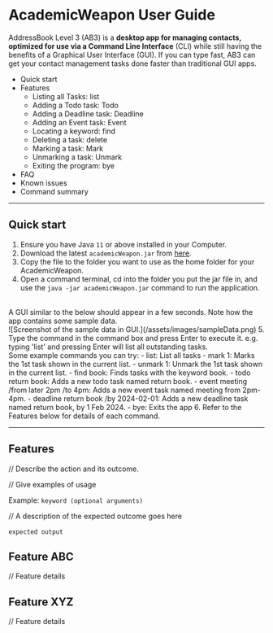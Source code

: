 # AcademicWeapon User Guide
AddressBook Level 3 (AB3) is a **desktop app for managing contacts, optimized for use via a Command Line Interface** (CLI) while still having the benefits of a Graphical User Interface (GUI). If you can type fast, AB3 can get your contact management tasks done faster than traditional GUI apps.

- Quick start
- Features
    - Listing all Tasks: list
    - Adding a Todo task: Todo
    - Adding a Deadline task: Deadline
    - Adding an Event task: Event
    - Locating a keyword: find
    - Deleting a task: delete
    - Marking a task: Mark
    - Unmarking a task: Unmark
    - Exiting the program: bye
- FAQ
- Known issues
- Command summary

---

## Quick start

1. Ensure you have Java `11` or above installed in your Computer.
2. Download the latest `academicWeapon.jar` from [here](https://github.com/SherwynNg/ip/releases).
3. Copy the file to the folder you want to use as the home folder for your AcademicWeapon.
4. Open a command terminal, cd into the folder you put the jar file in, and use the `java -jar academicWeapon.jar` command to run the application.
<br>
A GUI similar to the below should appear in a few seconds. Note how the app contains some sample data.
<br>
![Screenshot of the sample data in GUI.](/assets/images/sampleData.png)
5. Type the command in the command box and press Enter to execute it. e.g. typing 'list' and pressing Enter will list all outstanding tasks.
<br>
Some example commands you can try:
   - list: List all tasks
   - mark 1: Marks the 1st task shown in the current list.
   - unmark 1: Unmark the 1st task shown in the current list.
   - find book: Finds tasks with the keyword book.
   - todo return book: Adds a new todo task named return book.
   - event meeting /from later 2pm /to 4pm: Adds a new event task named meeting from 2pm-4pm.
   - deadline return book /by 2024-02-01: Adds a new deadline task named return book, by 1 Feb 2024.
   - bye: Exits the app
6. Refer to the Features below for details of each command.

---

## Features


// Describe the action and its outcome.

// Give examples of usage

Example: `keyword (optional arguments)`

// A description of the expected outcome goes here

```
expected output
```

## Feature ABC

// Feature details


## Feature XYZ

// Feature details
